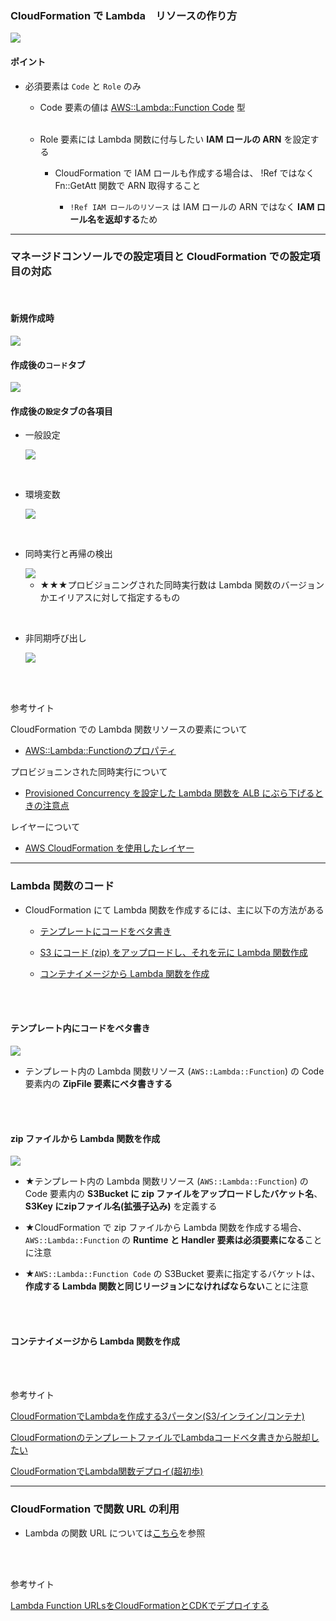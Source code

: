 ### CloudFormation で Lambda　リソースの作り方

<img src="./img/CloudFormation-Lambda_1.png" />

<br>

#### ポイント

- 必須要素は `Code` と `Role` のみ

    - Code 要素の値は [AWS::Lambda::Function Code](https://docs.aws.amazon.com/ja_jp/AWSCloudFormation/latest/UserGuide/aws-properties-lambda-function-code.html) 型

    <br>

    - Role 要素には Lambda 関数に付与したい **IAM ロールの ARN** を設定する

        - CloudFormation で IAM ロールも作成する場合は、 !Ref ではなく Fn::GetAtt 関数で ARN 取得すること

            - `!Ref IAM ロールのリソース` は IAM ロールの ARN ではなく **IAM ロール名を返却する**ため

---

### マネージドコンソールでの設定項目と CloudFormation での設定項目の対応

<br>

#### 新規作成時

<img src="./img/CoudFormation-Lambda_1.png" />

<br>

#### 作成後の`コード`タブ

<img src="./img/CoudFormation-Lambda_7.png" />

<br>

#### 作成後の`設定`タブの各項目

- 一般設定

    <img src="./img/CoudFormation-Lambda_2.png" />

<br>

- 環境変数

    <img src="./img/CoudFormation-Lambda_3.png" />

<br>

- 同時実行と再帰の検出

    <img src="./img/CoudFormation-Lambda_4.png" />

    <br>

    - ★★★プロビジョニングされた同時実行数は Lambda 関数のバージョンかエイリアスに対して指定するもの

<br>

- 非同期呼び出し

    <img src="./img/CoudFormation-Lambda_5.png" />

<br>
<br>

参考サイト

CloudFormation での Lambda 関数リソースの要素について
- [AWS::Lambda::Functionのプロパティ](https://qiita.com/da-sugi/items/f643a4418cde920daf6f)

プロビジョニンされた同時実行について
- [Provisioned Concurrency を設定した Lambda 関数を ALB にぶら下げるときの注意点](https://blog.serverworks.co.jp/provisioned-concurrency-lambda-alb)

レイヤーについて
- [AWS CloudFormation を使用したレイヤー](https://docs.aws.amazon.com/ja_jp/lambda/latest/dg/layers-cfn.html)

---

### Lambda 関数のコード

- CloudFormation にて Lambda 関数を作成するには、主に以下の方法がある

    - [テンプレートにコードをベタ書き](#テンプレート内にコードをベタ書き)

    - [S3 にコード (zip) をアップロードし、それを元に Lambda 関数作成](#zip-ファイルから-lambda-関数を作成)

    - [コンテナイメージから Lambda 関数を作成](#コンテナイメージから-lambda-関数を作成)

<br>
<br>

#### テンプレート内にコードをベタ書き

<img src="./img/CloudFormation-Lambda-Inline_1.png" />

<br>

- テンプレート内の Lambda 関数リソース (`AWS::Lambda::Function`) の Code 要素内の **ZipFile 要素にベタ書きする**

<br>
<br>

#### zip ファイルから Lambda 関数を作成

<img src="./img/CloudFormation-Lambda-from-zip_1.png" />

<br>

- ★テンプレート内の Lambda 関数リソース (`AWS::Lambda::Function`) の Code 要素内の **S3Bucket に zip ファイルをアップロードしたバケット名**、**S3Key にzipファイル名(拡張子込み)** を定義する

- ★CloudFormation で zip ファイルから Lambda 関数を作成する場合、`AWS::Lambda::Function` の **Runtime と Handler 要素は必須要素になる**ことに注意

- ★`AWS::Lambda::Function Code` の S3Bucket 要素に指定するバケットは、**作成する Lambda 関数と同じリージョンになければならない**ことに注意

<br>
<br>

#### コンテナイメージから Lambda 関数を作成

<br>
<br>

参考サイト

[CloudFormationでLambdaを作成する3パータン(S3/インライン/コンテナ)](https://awstut.com/2022/02/02/3-patterns-for-creating-lambda-with-cloudformation/)

[CloudFormationのテンプレートファイルでLambdaコードベタ書きから脱却したい](https://qiita.com/bd8z/items/91a1ed66e35e7253804d)

[CloudFormationでLambda関数デプロイ(超初歩)](https://qiita.com/da-sugi/items/d2ba119a0e35ad1b352e)

---

### CloudFormation で関数 URL の利用

- Lambda の関数 URL については[こちら](./Lambda.md#関数url)を参照

<br>
<br>

参考サイト

[Lambda Function URLsをCloudFormationとCDKでデプロイする](https://zenn.dev/shimo_s3/articles/de3f1e7bc6828c)
